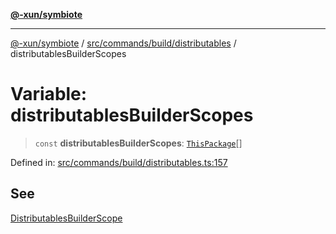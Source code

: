 [**@-xun/symbiote**](../../../../../README.md)

***

[@-xun/symbiote](../../../../../README.md) / [src/commands/build/distributables](../README.md) / distributablesBuilderScopes

# Variable: distributablesBuilderScopes

> `const` **distributablesBuilderScopes**: [`ThisPackage`](../../../../configure/enumerations/ThisPackageGlobalScope.md#thispackage)[]

Defined in: [src/commands/build/distributables.ts:157](https://github.com/Xunnamius/symbiote/blob/f5dbcf226533401d9fc449ad30ae068d637c3138/src/commands/build/distributables.ts#L157)

## See

[DistributablesBuilderScope](../../../../configure/enumerations/ThisPackageGlobalScope.md)
